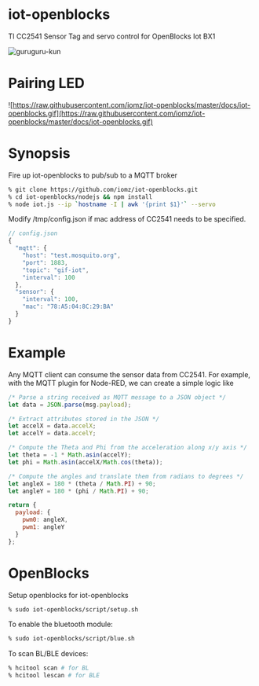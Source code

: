 iot-openblocks
==============
TI CC2541 Sensor Tag and servo control for OpenBlocks Iot BX1

![guruguru-kun](https://user-images.githubusercontent.com/26181/118510973-c2897180-b731-11eb-9441-8722b461600a.gif)

Pairing LED
===========

![https://raw.githubusercontent.com/iomz/iot-openblocks/master/docs/iot-openblocks.gif](https://raw.githubusercontent.com/iomz/iot-openblocks/master/docs/iot-openblocks.gif)

Synopsis
========
Fire up iot-openblocks to pub/sub to a MQTT broker

```sh
% git clone https://github.com/iomz/iot-openblocks.git
% cd iot-openblocks/nodejs && npm install
% node iot.js --ip `hostname -I | awk '{print $1}'` --servo
```

Modify /tmp/config.json if mac address of CC2541 needs to be specified.

```javascript
// config.json
{
  "mqtt": {
    "host": "test.mosquito.org",
    "port": 1883,
    "topic": "gif-iot",
    "interval": 100
  },
  "sensor": {
    "interval": 100,
    "mac": "78:A5:04:8C:29:BA"
  }
}
```
Example
=======
Any MQTT client can consume the sensor data from CC2541. For example, with the MQTT plugin for Node-RED, we can create a simple logic like
```javascript
/* Parse a string received as MQTT message to a JSON object */
let data = JSON.parse(msg.payload);

/* Extract attributes stored in the JSON */
let accelX = data.accelX;
let accelY = data.accelY;

/* Compute the Theta and Phi from the acceleration along x/y axis */
let theta = -1 * Math.asin(accelY);
let phi = Math.asin(accelX/Math.cos(theta));

/* Compute the angles and translate them from radians to degrees */
let angleX = 180 * (theta / Math.PI) + 90;
let angleY = 180 * (phi / Math.PI) + 90;

return {
  payload: {
    pwm0: angleX,
    pwm1: angleY
  }
};
```

OpenBlocks
==========
Setup openblocks for iot-openblocks

```sh
% sudo iot-openblocks/script/setup.sh
```

To enable the bluetooth module:

```sh
% sudo iot-openblocks/script/blue.sh
```

To scan BL/BLE devices:

```sh
% hcitool scan # for BL
% hcitool lescan # for BLE
```

